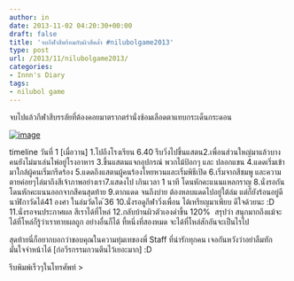 ```yaml
---
author: in
date: 2013-11-02 04:20:30+00:00
draft: false
title: 'จบ​กีฬา​สี​พร้อม​กับ​ผิว​สี​คล้ำ​ #nilubolgame2013'
type: post
url: /2013/11/nilubolgame2013/
categories:
- Innn's Diary
tags:
- nilubol game
---
```


จบ​ไป​แล้ว​กีฬา​สี​บรรลัย​ที่​ต้อง​คอย​มา​ตรากตรำ​นั่ง​ซ้อม​เลือด​ตา​แทบ​กระเด็น​กระดอน​



[![image](https://www.cyruszh.com/wp-content/uploads/2013/11/wpid-IMG_20131101_165203.jpg)
](https://www.cyruszh.com/wp-content/uploads/2013/11/wpid-IMG_20131101_165203.jpg)

timeline วัน​ที่​ 1 [เมื่อวาน]
1.ไป​ถึง​โรงเรียน​ 6.40 รีบ​วิ่ง​ไป​ขึ้น​แสตน​
2.เพื่อน​ส่วน​ใหญ่​มา​แล้ว​บาง​คน​ยัง​ไม่​มา​เล่น​ไพ่​อยู่​โรงอาหาร​
3.ขึ้น​แสตน​แจก​อุปกรณ์ พวกไม้ป้อกๆ และ ปลอกแขน​
4.แดด​เริ่ม​เข้า​มา​ใกล้​ผู้​คน​เริ่ม​กรีดร้อง​
5.แดด​ถึง​แสตน​ ผู้​คน​ร้อง​โหยหวน​และ​เริ่ม​พิธี​เปิด​
6.เริ่ม​จาก​สี​ชมพู​ และ​ความ​ตาย​ค่อย​ๆ​ไล่​มา​ถึง​สี​เจ้าภาพ​อย่าง​เรา​
7.แสดง​ไป​ เกิน​เวลา​ 1​ นาที​ โดน​หัก​คะแนน​แหลก​ราญ​
8.นั่งรอ​กัน​โดน​หัก​คะแนน​ ออก​จาก​สี​คน​สุดท้าย​
9.ตากแดด​ จน​ถึง​บ่าย​ ต้อง​หลบ​แดด​ไป​อยู่​ใต้​ล่ม​ แต่​ก็​ยัง​ร้อน​อยู่​ดี​ นาฬิกา​วัด​ได้​ 41 องศา ใน​ล่ม​วัด​ได ้​36
10.นั่ง​รอ​ดู​กีฬา​วิ่ง​เพื่อน​ ได้​เหรียญ​มา​เพียบ​ ดีใจ​ด้วย​นะ​ :D
11.นั่ง​รอ​จน​ประกาศ​ผล​ สี​เรา​ได้​ที่​โหล่
12.กลับบ้านผิวตัวเองดำขึ้น 120% ​
สรุป​ว่า​ สนุก​มาก​ ถึง​แม้​จะ​ได้​ที่​โหล่​ก็​รู้​ว่า​เรา​ทาย​ผล​ถูก​ อย่างอื่นก็ได้ ที้หนึ่งที่สองหมด จะได้ที่โหล่สักอันจะเป็นไรไป​

สุดท้าย​นี่​ก็อยากบอกว่าขอบคุณในความทุ่มเทของพี่ Staff ที่น่ารักทุกคน เจอกันหวังว่าอย่าลืมทัก มั่นใจจำหน้าได้ [ก่อวีรกรรมกวนตีนไว้เยอะมาก]
:D

รีบพิมพ์เร็วๆในโทรศัพท์ >

